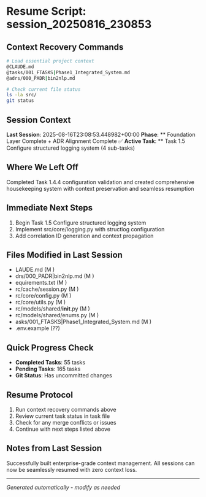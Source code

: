 # Resume Script: session_20250816_230853

## Context Recovery Commands
```bash
# Load essential project context
@CLAUDE.md
@tasks/001_FTASKS|Phase1_Integrated_System.md
@adrs/000_PADR|bin2nlp.md

# Check current file status
ls -la src/
git status
```

## Session Context
**Last Session**: 2025-08-16T23:08:53.448982+00:00
**Phase**: ** Foundation Layer Complete + ADR Alignment Complete ✅
**Active Task**: ** Task 1.5 Configure structured logging system (4 sub-tasks)

## Where We Left Off
Completed Task 1.4.4 configuration validation and created comprehensive housekeeping system with context preservation and seamless resumption

## Immediate Next Steps
1. Begin Task 1.5 Configure structured logging system
2. Implement src/core/logging.py with structlog configuration
3. Add correlation ID generation and context propagation

## Files Modified in Last Session
- LAUDE.md (M )
- drs/000_PADR|bin2nlp.md (M )
- equirements.txt (M )
- rc/cache/session.py (M )
- rc/core/config.py (M )
- rc/core/utils.py (M )
- rc/models/shared/__init__.py (M )
- rc/models/shared/enums.py (M )
- asks/001_FTASKS|Phase1_Integrated_System.md (M )
- .env.example (??)

## Quick Progress Check
- **Completed Tasks**: 55 tasks
- **Pending Tasks**: 165 tasks
- **Git Status**: Has uncommitted changes

## Resume Protocol
1. Run context recovery commands above
2. Review current task status in task file
3. Check for any merge conflicts or issues
4. Continue with next steps listed above

## Notes from Last Session
Successfully built enterprise-grade context management. All sessions can now be seamlessly resumed with zero context loss.

---
*Generated automatically - modify as needed*
